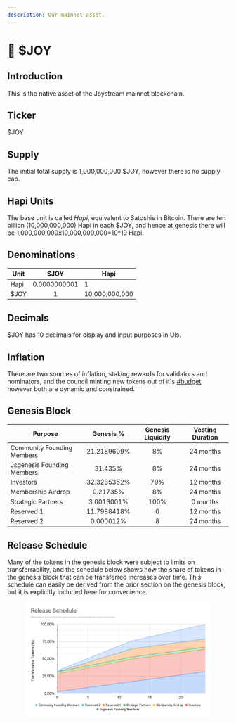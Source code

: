 ```yaml
---
description: Our mainnet asset.
---
```


# 🚀 $JOY

## Introduction

This is the native asset of the Joystream mainnet blockchain.

## Ticker

$JOY

## Supply

The initial total supply is 1,000,000,000 $JOY, however there is no supply cap.

## Hapi Units

The base unit is called _Hapi_, equivalent to Satoshis in Bitcoin. There are ten billion (10,000,000,000) Hapi in each $JOY, and hence at genesis there will be 1,000,000,000x10,000,000,000=10^19 Hapi.

## Denominations&#x20;

| Unit |     $JOY     | Hapi           |
| ---- | :----------: | -------------- |
| Hapi | 0.0000000001 | 1              |
| $JOY |       1      | 10,000,000,000 |

## Decimals

$JOY has 10 decimals for display and input purposes in UIs.

## Inflation

There are two sources of inflation, staking rewards for validators and nominators, and the council minting new tokens out of it's [#budget](system/council.md#budget "mention"), however both are dynamic and constrained.

## Genesis Block

| Purpose                    |  Genesis %  | Genesis Liquidity | Vesting Duration |
| -------------------------- | :---------: | :---------------: | :--------------: |
| Community Founding Members | 21.2189609% |         8%        |     24 months    |
| Jsgenesis Founding Members |   31.435%   |         8%        |     24 months    |
| Investors                  | 32.3285352% |        79%        |     12 months    |
| Membership Airdrop         |   0.21735%  |         8%        |     24 months    |
| Strategic Partners         |  3.0013001% |        100%       |     0 months     |
| Reserved 1                 | 11.7988418% |         0         |     12 months    |
| Reserved 2                 |  0.000012%  |         8         |     24 months    |

## Release Schedule

Many of the tokens in the genesis block were subject to limits on transferrability, and the schedule below shows how the share of tokens in the genesis block that can be transferred increases over time. This schedule can easily be derived from the prior section on the genesis block, but it is explicitly included here for convenience.

<figure><img src=".gitbook/assets/Release Schedule.png" alt=""><figcaption></figcaption></figure>

